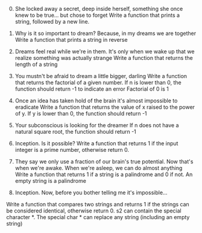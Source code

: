  0. She locked away a secret, deep inside herself, something she once knew to be true... but chose to forget
 Write a function that prints a string, followed by a new line.

 1. Why is it so important to dream? Because, in my dreams we are together
 Write a function that prints a string in reverse

 2. Dreams feel real while we're in them. It's only when we wake up that we realize something was actually strange 
 Write a function that returns the length of a string

 3. You mustn't be afraid to dream a little bigger, darling
 Write a function that returns the factorial of a given number.
 	If n is lower than 0, the function should return -1 to indicate an error
    Factorial of 0 is 1

 4. Once an idea has taken hold of the brain it's almost impossible to eradicate
Write a function that returns the value of x raised to the power of y.
    If y is lower than 0, the function should return -1

 5. Your subconscious is looking for the dreamer
    If n does not have a natural square root, the function should return -1

 6. Inception. Is it possible?
 Write a function that returns 1 if the input integer is a prime number, otherwise return 0.

 7. They say we only use a fraction of our brain's true potential. Now that's when we're awake. When we're asleep, we can do almost anything
 Write a function that returns 1 if a string is a palindrome and 0 if not.
 An empty string is a palindrome

 8. Inception. Now, before you bother telling me it's impossible...

Write a function that compares two strings and returns 1 if the strings can be considered identical, otherwise return 0.
    s2 can contain the special character *.
    The special char * can replace any string (including an empty string)


